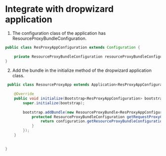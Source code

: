 # Integrate with dropwizard application

1. The configuration class of the application has
   ResourceProxyBundleConfiguration.

``` java 
public class ResProxyAppConfiguration extends Configuration {
	
	private ResourceProxyBundleConfiguration resourceProxyBundleConfiguration;
}
```

2. Add the bundle in the initialize method of the dropwizard application 
   class.
   
``` java
 public class ResourceProxyApp extends Application<ResProxyAppConfiguration> {
	
	@Override
	public void initialize(Bootstrap<ResProxyAppConfiguration> bootstrap) {
		super.initialize(bootstrap);
		
		bootstrap.addBundle(new ResourceProxyBundle<ResProxyAppConfiguration>() {
			protected ResourceProxyBundleConfiguration getRequestProxyConfiguration(ResProxyAppConfiguration configuration) {
				return configuration.getResourceProxyBundleConfiguration();
			}
		});
	}
	
	
}
```